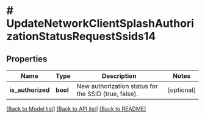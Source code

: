 # # UpdateNetworkClientSplashAuthorizationStatusRequestSsids14

## Properties

Name | Type | Description | Notes
------------ | ------------- | ------------- | -------------
**is_authorized** | **bool** | New authorization status for the SSID (true, false). | [optional]

[[Back to Model list]](../../README.md#models) [[Back to API list]](../../README.md#endpoints) [[Back to README]](../../README.md)
